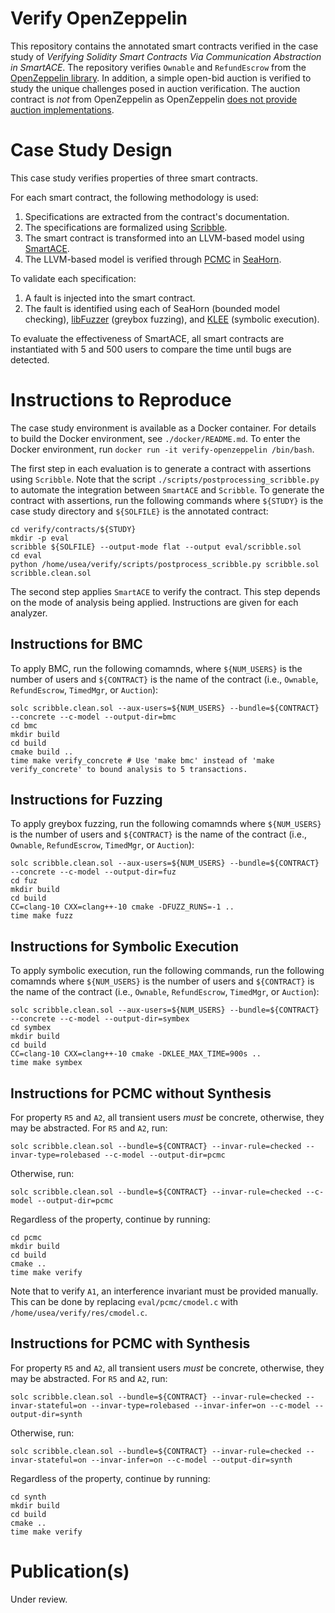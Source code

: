 # Verify OpenZeppelin

This repository contains the annotated smart contracts verified in the case study of *Verifying Solidity Smart Contracts Via Communication Abstraction in SmartACE*.
The repository verifies `Ownable` and `RefundEscrow` from the [OpenZeppelin library](https://github.com/OpenZeppelin/openzeppelin-contracts).
In addition, a simple open-bid auction is verified to study the unique challenges posed in auction verification.
The auction contract is *not* from OpenZeppelin as OpenZeppelin [does not provide auction implementations](https://github.com/OpenZeppelin/openzeppelin-contracts/issues/458).

# Case Study Design

This case study verifies properties of three smart contracts.

For each smart contract, the following methodology is used:
1. Specifications are extracted from the contract's documentation.
2. The specifications are formalized using [Scribble](https://docs.scribble.codes).
3. The smart contract is transformed into an LLVM-based model using [SmartACE](https://github.com/contract-ace/smartace).
4. The LLVM-based model is verified through [PCMC](https://arxiv.org/abs/2107.08583/) in [SeaHorn](http://seahorn.github.io).

To validate each specification:
1. A fault is injected into the smart contract.
2. The fault is identified using each of SeaHorn (bounded model checking), [libFuzzer](https://llvm.org/docs/LibFuzzer.html) (greybox fuzzing), and [KLEE](https://klee.github.io/) (symbolic execution).

To evaluate the effectiveness of SmartACE, all smart contracts are instantiated with 5 and 500 users to compare the time until bugs are detected.

# Instructions to Reproduce

The case study environment is available as a Docker container.
For details to build the Docker environment, see `./docker/README.md`.
To enter the Docker environment, run `docker run -it verify-openzeppelin /bin/bash`.

The first step in each evaluation is to generate a contract with assertions using `Scribble`.
Note that the script `./scripts/postprocessing_scribble.py` to automate the integration between `SmartACE` and `Scribble`.
To generate the contract with assertions, run the following commands where `${STUDY}` is the case study directory and `${SOLFILE}` is the annotated contract:
```
cd verify/contracts/${STUDY}
mkdir -p eval
scribble ${SOLFILE} --output-mode flat --output eval/scribble.sol
cd eval
python /home/usea/verify/scripts/postprocess_scribble.py scribble.sol scribble.clean.sol
```

The second step applies `SmartACE` to verify the contract.
This step depends on the mode of analysis being applied.
Instructions are given for each analyzer.

## Instructions for BMC

To apply BMC, run the following comamnds, where `${NUM_USERS}` is the number of users and `${CONTRACT}` is the name of the contract (i.e., `Ownable`, `RefundEscrow`, `TimedMgr`, or `Auction`):
```
solc scribble.clean.sol --aux-users=${NUM_USERS} --bundle=${CONTRACT} --concrete --c-model --output-dir=bmc
cd bmc
mkdir build
cd build
cmake build ..
time make verify_concrete # Use 'make bmc' instead of 'make verify_concrete' to bound analysis to 5 transactions.
```

## Instructions for Fuzzing

To apply greybox fuzzing, run the following comamnds where `${NUM_USERS}` is the number of users and `${CONTRACT}` is the name of the contract (i.e., `Ownable`, `RefundEscrow`, `TimedMgr`, or `Auction`):
```
solc scribble.clean.sol --aux-users=${NUM_USERS} --bundle=${CONTRACT} --concrete --c-model --output-dir=fuz
cd fuz
mkdir build
cd build
CC=clang-10 CXX=clang++-10 cmake -DFUZZ_RUNS=-1 ..
time make fuzz
```

## Instructions for Symbolic Execution

To apply symbolic execution, run the following commands, run the following comamnds where `${NUM_USERS}` is the number of users and `${CONTRACT}` is the name of the contract (i.e., `Ownable`, `RefundEscrow`, `TimedMgr`, or `Auction`):
```
solc scribble.clean.sol --aux-users=${NUM_USERS} --bundle=${CONTRACT} --concrete --c-model --output-dir=symbex
cd symbex
mkdir build
cd build
CC=clang-10 CXX=clang++-10 cmake -DKLEE_MAX_TIME=900s ..
time make symbex
```

## Instructions for PCMC without Synthesis

For property `R5` and `A2`, all transient users *must* be concrete, otherwise, they may be abstracted.
For `R5` and `A2`, run:
```
solc scribble.clean.sol --bundle=${CONTRACT} --invar-rule=checked --invar-type=rolebased --c-model --output-dir=pcmc
```
Otherwise, run:
```
solc scribble.clean.sol --bundle=${CONTRACT} --invar-rule=checked --c-model --output-dir=pcmc
```
Regardless of the property, continue by running:
```
cd pcmc
mkdir build
cd build
cmake ..
time make verify
```

Note that to verify `A1`, an interference invariant must be provided manually.
This can be done by replacing `eval/pcmc/cmodel.c` with `/home/usea/verify/res/cmodel.c`.

## Instructions for PCMC with Synthesis

For property `R5` and `A2`, all transient users *must* be concrete, otherwise, they may be abstracted.
For `R5` and `A2`, run:
```
solc scribble.clean.sol --bundle=${CONTRACT} --invar-rule=checked --invar-stateful=on --invar-type=rolebased --invar-infer=on --c-model --output-dir=synth
```
Otherwise, run:
```
solc scribble.clean.sol --bundle=${CONTRACT} --invar-rule=checked --invar-stateful=on --invar-infer=on --c-model --output-dir=synth
```
Regardless of the property, continue by running:
```
cd synth
mkdir build
cd build
cmake ..
time make verify
```

# Publication(s)

Under review.

